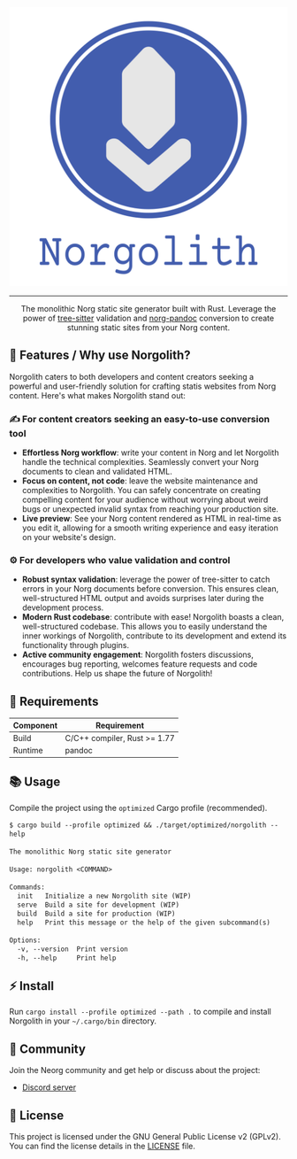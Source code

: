 <div align="center">

<img src="./res/norgolith_text.png" alt="Norgolith logo"/>

---

The monolithic Norg static site generator built with Rust. Leverage the power of [tree-sitter]
validation and [norg-pandoc] conversion to create stunning static sites from your Norg content.

</div>

## 🌟 Features / Why use Norgolith?

Norgolith caters to both developers and content creators seeking a powerful and user-friendly
solution for crafting statis websites from Norg content. Here's what makes Norgolith stand out:

### ✍️ For content creators seeking an easy-to-use conversion tool

- **Effortless Norg workflow**: write your content in Norg and let Norgolith handle the technical
  complexities. Seamlessly convert your Norg documents to clean and validated HTML.
- **Focus on content, not code**: leave the website maintenance and complexities to Norgolith. You
  can safely concentrate on creating compelling content for your audience without worrying about
  weird bugs or unexpected invalid syntax from reaching your production site.
- **Live preview**: See your Norg content rendered as HTML in real-time as you edit it, allowing for
  a smooth writing experience and easy iteration on your website's design.

### ⚙️ For developers who value validation and control

- **Robust syntax validation**: leverage the power of tree-sitter to catch errors in your Norg
  documents before conversion. This ensures clean, well-structured HTML output and avoids surprises
  later during the development process.
- **Modern Rust codebase**: contribute with ease! Norgolith boasts a clean, well-structured codebase.
  This allows you to easily understand the inner workings of Norgolith, contribute to its
  development and extend its functionality through plugins.
- **Active community engagement**: Norgolith fosters discussions, encourages bug reporting,
  welcomes feature requests and code contributions. Help us shape the future of Norgolith!

## 📝 Requirements

| Component |         Requirement          |
|-----------|------------------------------|
| Build     | C/C++ compiler, Rust >= 1.77 |
| Runtime   | pandoc                       |

## 📚 Usage

Compile the project using the `optimized` Cargo profile (recommended).

```
$ cargo build --profile optimized && ./target/optimized/norgolith --help

The monolithic Norg static site generator

Usage: norgolith <COMMAND>

Commands:
  init   Initialize a new Norgolith site (WIP)
  serve  Build a site for development (WIP)
  build  Build a site for production (WIP)
  help   Print this message or the help of the given subcommand(s)

Options:
  -v, --version  Print version
  -h, --help     Print help
```

## ⚡ Install

Run `cargo install --profile optimized --path .` to compile and install Norgolith in your `~/.cargo/bin` directory.

## 🚀 Community

Join the Neorg community and get help or discuss about the project:

- [Discord server](https://discord.gg/T6EgTAX7ht)

## 📖 License

This project is licensed under the GNU General Public License v2 (GPLv2).
You can find the license details in the [LICENSE](./LICENSE) file.


[tree-sitter]: https://tree-sitter.github.io/tree-sitter/
[norg-pandoc]: https://github.com/boltlessengineer/norg-pandoc
